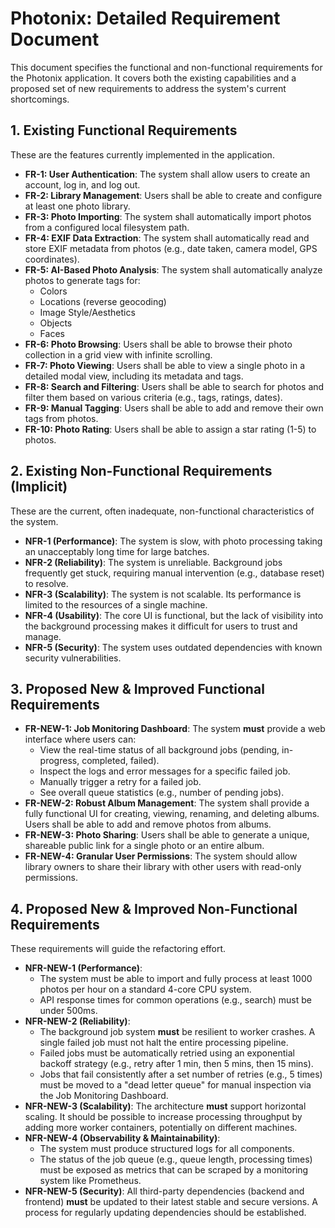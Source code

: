 # Photonix: Detailed Requirement Document

This document specifies the functional and non-functional requirements for the Photonix application. It covers both the existing capabilities and a proposed set of new requirements to address the system's current shortcomings.

## 1. Existing Functional Requirements

These are the features currently implemented in the application.

*   **FR-1: User Authentication**: The system shall allow users to create an account, log in, and log out.
*   **FR-2: Library Management**: Users shall be able to create and configure at least one photo library.
*   **FR-3: Photo Importing**: The system shall automatically import photos from a configured local filesystem path.
*   **FR-4: EXIF Data Extraction**: The system shall automatically read and store EXIF metadata from photos (e.g., date taken, camera model, GPS coordinates).
*   **FR-5: AI-Based Photo Analysis**: The system shall automatically analyze photos to generate tags for:
    *   Colors
    *   Locations (reverse geocoding)
    *   Image Style/Aesthetics
    *   Objects
    *   Faces
*   **FR-6: Photo Browsing**: Users shall be able to browse their photo collection in a grid view with infinite scrolling.
*   **FR-7: Photo Viewing**: Users shall be able to view a single photo in a detailed modal view, including its metadata and tags.
*   **FR-8: Search and Filtering**: Users shall be able to search for photos and filter them based on various criteria (e.g., tags, ratings, dates).
*   **FR-9: Manual Tagging**: Users shall be able to add and remove their own tags from photos.
*   **FR-10: Photo Rating**: Users shall be able to assign a star rating (1-5) to photos.

## 2. Existing Non-Functional Requirements (Implicit)

These are the current, often inadequate, non-functional characteristics of the system.

*   **NFR-1 (Performance)**: The system is slow, with photo processing taking an unacceptably long time for large batches.
*   **NFR-2 (Reliability)**: The system is unreliable. Background jobs frequently get stuck, requiring manual intervention (e.g., database reset) to resolve.
*   **NFR-3 (Scalability)**: The system is not scalable. Its performance is limited to the resources of a single machine.
*   **NFR-4 (Usability)**: The core UI is functional, but the lack of visibility into the background processing makes it difficult for users to trust and manage.
*   **NFR-5 (Security)**: The system uses outdated dependencies with known security vulnerabilities.

## 3. Proposed New & Improved Functional Requirements

*   **FR-NEW-1: Job Monitoring Dashboard**: The system **must** provide a web interface where users can:
    *   View the real-time status of all background jobs (pending, in-progress, completed, failed).
    *   Inspect the logs and error messages for a specific failed job.
    *   Manually trigger a retry for a failed job.
    *   See overall queue statistics (e.g., number of pending jobs).
*   **FR-NEW-2: Robust Album Management**: The system shall provide a fully functional UI for creating, viewing, renaming, and deleting albums. Users shall be able to add and remove photos from albums.
*   **FR-NEW-3: Photo Sharing**: Users shall be able to generate a unique, shareable public link for a single photo or an entire album.
*   **FR-NEW-4: Granular User Permissions**: The system should allow library owners to share their library with other users with read-only permissions.

## 4. Proposed New & Improved Non-Functional Requirements

These requirements will guide the refactoring effort.

*   **NFR-NEW-1 (Performance)**:
    *   The system must be able to import and fully process at least 1000 photos per hour on a standard 4-core CPU system.
    *   API response times for common operations (e.g., search) must be under 500ms.
*   **NFR-NEW-2 (Reliability)**:
    *   The background job system **must** be resilient to worker crashes. A single failed job must not halt the entire processing pipeline.
    *   Failed jobs must be automatically retried using an exponential backoff strategy (e.g., retry after 1 min, then 5 mins, then 15 mins).
    *   Jobs that fail consistently after a set number of retries (e.g., 5 times) must be moved to a "dead letter queue" for manual inspection via the Job Monitoring Dashboard.
*   **NFR-NEW-3 (Scalability)**: The architecture **must** support horizontal scaling. It should be possible to increase processing throughput by adding more worker containers, potentially on different machines.
*   **NFR-NEW-4 (Observability & Maintainability)**:
    *   The system must produce structured logs for all components.
    *   The status of the job queue (e.g., queue length, processing times) must be exposed as metrics that can be scraped by a monitoring system like Prometheus.
*   **NFR-NEW-5 (Security)**: All third-party dependencies (backend and frontend) **must** be updated to their latest stable and secure versions. A process for regularly updating dependencies should be established.
